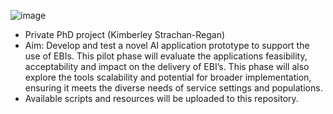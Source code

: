 ![image](https://github.com/user-attachments/assets/b7209471-7262-418f-a4aa-7635da3b8fbc)
- Private PhD project (Kimberley Strachan-Regan)
- Aim: Develop and test a novel AI application prototype to support the use of EBIs. This pilot phase will evaluate the applications feasibility, acceptability and impact on the delivery of EBI’s. This phase will also explore the tools scalability and potential for broader implementation, ensuring it meets the diverse needs of service settings and populations. 
- Available scripts and resources will be uploaded to this repository. 
